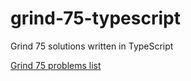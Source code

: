 # grind-75-typescript
Grind 75 solutions written in TypeScript

[Grind 75 problems list](https://www.techinterviewhandbook.org/grind75)